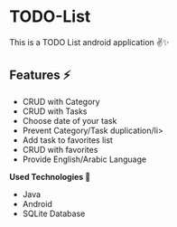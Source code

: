 # TODO-List
This is a TODO List android application ✌✨

## Features ⚡
 <ul>
 <li>CRUD with Category</li>
 <li>CRUD with Tasks</li>
 <li>Choose date of your task</li>
 <li>Prevent Category/Task duplication/li>
 <li>Add task to favorites list</li>
 <li>CRUD with favorites</li>
 <li>Provide English/Arabic Language</li>
 </ul>

 **Used Technologies 🎉**
 <ul>
 <li>Java</li>
 <li>Android</li>
 <li>SQLite Database</li>
 </ul>

